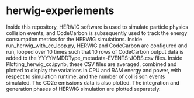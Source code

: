 # herwig-experiements

Inside this repository, HERWIG software is used to simulate particle physics collision events, and CodeCarbon is subsequently used to track the energy consumption metrics for the HERWIG simulations. Inside run_herwig_with_cc_loop.py, HERWIG and CodeCarbon are configured and run, looped over 10 times such that 10 rows of CodeCarbon output data is added to the YYYYMMDDType_metadata-EVENTS-JOBS.csv files. Inside Plotting_herwig_cc.ipynb, these CSV files are averaged, combined and plotted to display the variations in CPU and RAM energy and power, with respect to simulation runtime, and the number of collisison events simulated. The CO2e emissions data is also plotted. The integration and generation phases of HERWIG simulation are plotted separately.
